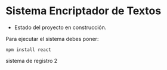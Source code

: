 <h1> Sistema Encriptador de Textos</h1>

- Estado del proyecto en construcción.

Para ejecutar el sistema debes poner:

```npm install react```

sistema de registro 2
